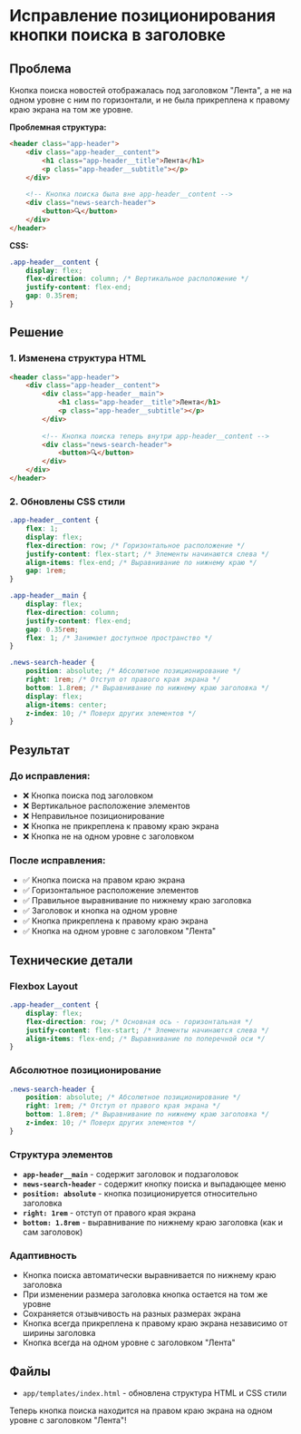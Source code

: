 # Исправление позиционирования кнопки поиска в заголовке

## Проблема

Кнопка поиска новостей отображалась под заголовком "Лента", а не на одном уровне с ним по горизонтали, и не была прикреплена к правому краю экрана на том же уровне.

**Проблемная структура:**
```html
<header class="app-header">
    <div class="app-header__content">
        <h1 class="app-header__title">Лента</h1>
        <p class="app-header__subtitle"></p>
    </div>
    
    <!-- Кнопка поиска была вне app-header__content -->
    <div class="news-search-header">
        <button>🔍</button>
    </div>
</header>
```

**CSS:**
```css
.app-header__content {
    display: flex;
    flex-direction: column; /* Вертикальное расположение */
    justify-content: flex-end;
    gap: 0.35rem;
}
```

## Решение

### 1. Изменена структура HTML

```html
<header class="app-header">
    <div class="app-header__content">
        <div class="app-header__main">
            <h1 class="app-header__title">Лента</h1>
            <p class="app-header__subtitle"></p>
        </div>
        
        <!-- Кнопка поиска теперь внутри app-header__content -->
        <div class="news-search-header">
            <button>🔍</button>
        </div>
    </div>
</header>
```

### 2. Обновлены CSS стили

```css
.app-header__content {
    flex: 1;
    display: flex;
    flex-direction: row; /* Горизонтальное расположение */
    justify-content: flex-start; /* Элементы начинаются слева */
    align-items: flex-end; /* Выравнивание по нижнему краю */
    gap: 1rem;
}

.app-header__main {
    display: flex;
    flex-direction: column;
    justify-content: flex-end;
    gap: 0.35rem;
    flex: 1; /* Занимает доступное пространство */
}

.news-search-header {
    position: absolute; /* Абсолютное позиционирование */
    right: 1rem; /* Отступ от правого края экрана */
    bottom: 1.8rem; /* Выравнивание по нижнему краю заголовка */
    display: flex;
    align-items: center;
    z-index: 10; /* Поверх других элементов */
}
```

## Результат

### До исправления:
- ❌ Кнопка поиска под заголовком
- ❌ Вертикальное расположение элементов
- ❌ Неправильное позиционирование
- ❌ Кнопка не прикреплена к правому краю экрана
- ❌ Кнопка не на одном уровне с заголовком

### После исправления:
- ✅ Кнопка поиска на правом краю экрана
- ✅ Горизонтальное расположение элементов
- ✅ Правильное выравнивание по нижнему краю заголовка
- ✅ Заголовок и кнопка на одном уровне
- ✅ Кнопка прикреплена к правому краю экрана
- ✅ Кнопка на одном уровне с заголовком "Лента"

## Технические детали

### Flexbox Layout
```css
.app-header__content {
    display: flex;
    flex-direction: row; /* Основная ось - горизонтальная */
    justify-content: flex-start; /* Элементы начинаются слева */
    align-items: flex-end; /* Выравнивание по поперечной оси */
}
```

### Абсолютное позиционирование
```css
.news-search-header {
    position: absolute; /* Абсолютное позиционирование */
    right: 1rem; /* Отступ от правого края экрана */
    bottom: 1.8rem; /* Выравнивание по нижнему краю заголовка */
    z-index: 10; /* Поверх других элементов */
}
```

### Структура элементов
- **`app-header__main`** - содержит заголовок и подзаголовок
- **`news-search-header`** - содержит кнопку поиска и выпадающее меню
- **`position: absolute`** - кнопка позиционируется относительно заголовка
- **`right: 1rem`** - отступ от правого края экрана
- **`bottom: 1.8rem`** - выравнивание по нижнему краю заголовка (как и сам заголовок)

### Адаптивность
- Кнопка поиска автоматически выравнивается по нижнему краю заголовка
- При изменении размера заголовка кнопка остается на том же уровне
- Сохраняется отзывчивость на разных размерах экрана
- Кнопка всегда прикреплена к правому краю экрана независимо от ширины заголовка
- Кнопка всегда на одном уровне с заголовком "Лента"

## Файлы

- `app/templates/index.html` - обновлена структура HTML и CSS стили

Теперь кнопка поиска находится на правом краю экрана на одном уровне с заголовком "Лента"!
